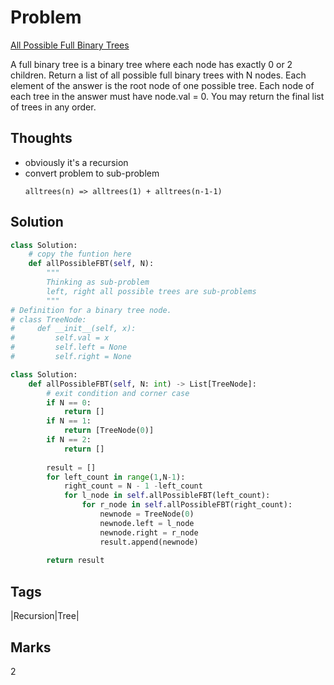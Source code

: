 # Problem
[All Possible Full Binary Trees](https://leetcode.com/problems/all-possible-full-binary-trees)

A full binary tree is a binary tree where each node has exactly 0 or 2 children.
Return a list of all possible full binary trees with N nodes.  Each element of the answer is the root node of one possible tree.
Each node of each tree in the answer must have node.val = 0.
You may return the final list of trees in any order.

## Thoughts
- obviously it's a recursion
- convert problem to sub-problem 
  ```
  alltrees(n) => alltrees(1) + alltrees(n-1-1)
  ```

## Solution
```python
class Solution:
    # copy the funtion here
    def allPossibleFBT(self, N):
        """
        Thinking as sub-problem
        left, right all possible trees are sub-problems 
        """
# Definition for a binary tree node.
# class TreeNode:
#     def __init__(self, x):
#         self.val = x
#         self.left = None
#         self.right = None

class Solution:
    def allPossibleFBT(self, N: int) -> List[TreeNode]:
        # exit condition and corner case
        if N == 0:
            return [] 
        if N == 1:
            return [TreeNode(0)]
        if N == 2:
            return []
        
        result = []
        for left_count in range(1,N-1):
            right_count = N - 1 -left_count
            for l_node in self.allPossibleFBT(left_count):
                for r_node in self.allPossibleFBT(right_count):
                    newnode = TreeNode(0)
                    newnode.left = l_node
                    newnode.right = r_node
                    result.append(newnode)
                    
        return result             
```

## Tags
|Recursion|Tree|
## Marks
2

[comment]: <timestamp:2019-08-03>
